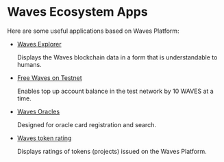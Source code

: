 # Waves Ecosystem Apps

Here are some useful applications based on Waves Platform:

* [Waves Explorer](/en/waves-explorer/about-waves-explorer)

   Displays the Waves blockchain data in a form that is understandable to humans.

* [Free Waves on Testnet](/en/waves-explorer/account-balance-top-up-in-the-test-network)

   Enables top up account balance in the test network by 10 WAVES at a time.

* [Waves Oracles](/en/waves-oracles/about-waves-oracles)

   Designed for oracle card registration and search.

* [Waves token rating](/en/waves-token-rating/about-waves-token-rating)

   Displays ratings of tokens (projects) issued on the Waves Platform.
